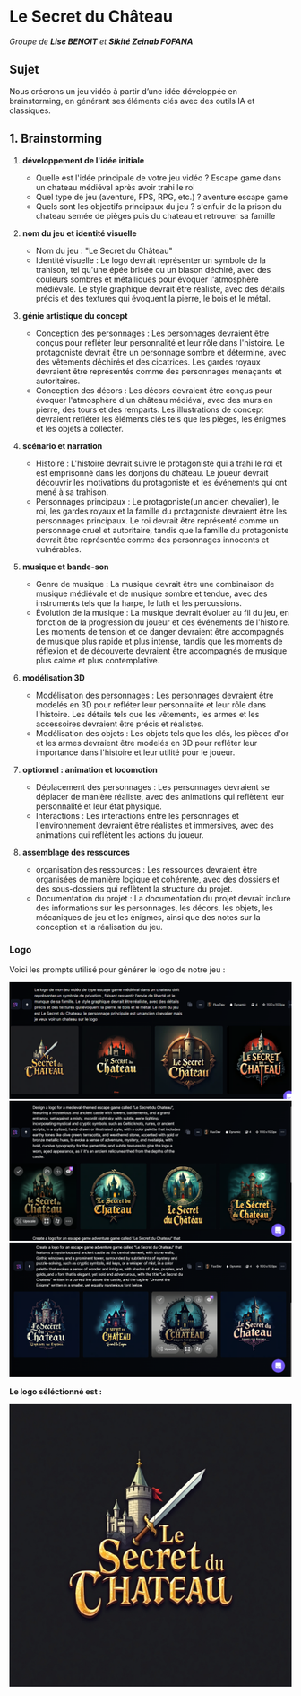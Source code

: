 # Le Secret du Château

_Groupe de **Lise BENOIT** et **Sikité Zeinab FOFANA**_

## Sujet

Nous créerons un jeu vidéo à partir d’une idée développée en brainstorming, en générant ses éléments clés avec des outils IA et classiques.

## 1. Brainstorming

1. **développement de l'idée initiale**

   - Quelle est l'idée principale de votre jeu vidéo ? Escape game dans un chateau médiéval après avoir trahi le roi
   - Quel type de jeu (aventure, FPS, RPG, etc.) ? aventure escape game
   - Quels sont les objectifs principaux du jeu ? s'enfuir de la prison du chateau semée de pièges puis du chateau et retrouver sa famille

2. **nom du jeu et identité visuelle**

   - Nom du jeu : "Le Secret du Château"
   - Identité visuelle : Le logo devrait représenter un symbole de la trahison, tel qu'une épée brisée ou un blason déchiré, avec des couleurs sombres et métalliques pour évoquer l'atmosphère médiévale. Le style graphique devrait être réaliste, avec des détails précis et des textures qui évoquent la pierre, le bois et le métal.

3. **génie artistique du concept**

   - Conception des personnages : Les personnages devraient être conçus pour refléter leur personnalité et leur rôle dans l'histoire. Le protagoniste devrait être un personnage sombre et déterminé, avec des vêtements déchirés et des cicatrices. Les gardes royaux devraient être représentés comme des personnages menaçants et autoritaires.
   - Conception des décors : Les décors devraient être conçus pour évoquer l'atmosphère d'un château médiéval, avec des murs en pierre, des tours et des remparts. Les illustrations de concept devraient refléter les éléments clés tels que les pièges, les énigmes et les objets à collecter.

4. **scénario et narration**

   - Histoire : L'histoire devrait suivre le protagoniste qui a trahi le roi et est emprisonné dans les donjons du château. Le joueur devrait découvrir les motivations du protagoniste et les événements qui ont mené à sa trahison.
   - Personnages principaux : Le protagoniste(un ancien chevalier), le roi, les gardes royaux et la famille du protagoniste devraient être les personnages principaux. Le roi devrait être représenté comme un personnage cruel et autoritaire, tandis que la famille du protagoniste devrait être représentée comme des personnages innocents et vulnérables.

5. **musique et bande-son**

   - Genre de musique : La musique devrait être une combinaison de musique médiévale et de musique sombre et tendue, avec des instruments tels que la harpe, le luth et les percussions.
   - Évolution de la musique : La musique devrait évoluer au fil du jeu, en fonction de la progression du joueur et des événements de l'histoire. Les moments de tension et de danger devraient être accompagnés de musique plus rapide et plus intense, tandis que les moments de réflexion et de découverte devraient être accompagnés de musique plus calme et plus contemplative.

6. **modélisation 3D**

   - Modélisation des personnages : Les personnages devraient être modelés en 3D pour refléter leur personnalité et leur rôle dans l'histoire. Les détails tels que les vêtements, les armes et les accessoires devraient être précis et réalistes.
   - Modélisation des objets : Les objets tels que les clés, les pièces d'or et les armes devraient être modelés en 3D pour refléter leur importance dans l'histoire et leur utilité pour le joueur.

7. **optionnel : animation et locomotion**

   - Déplacement des personnages : Les personnages devraient se déplacer de manière réaliste, avec des animations qui reflètent leur personnalité et leur état physique.
   - Interactions : Les interactions entre les personnages et l'environnement devraient être réalistes et immersives, avec des animations qui reflètent les actions du joueur.

8. **assemblage des ressources**
   - organisation des ressources : Les ressources devraient être organisées de manière logique et cohérente, avec des dossiers et des sous-dossiers qui reflètent la structure du projet.
   - Documentation du projet : La documentation du projet devrait inclure des informations sur les personnages, les décors, les objets, les mécaniques de jeu et les énigmes, ainsi que des notes sur la conception et la réalisation du jeu.

### Logo

Voici les prompts utilisé pour générer le logo de notre jeu :

![Prompte n°1 Logo](images\promptLogo1.png)
![Prompte n°2 Logo](images\IMAGELOGO1.png)
![Prompte n°2 Logo](images\IMAGELOGO2.png)

**Le logo séléctionné est :**

![Logo](images\Logo.jpeg)
